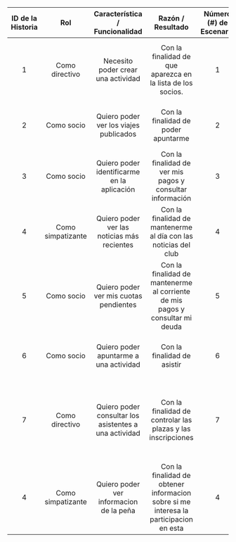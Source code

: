 | ID de la Historia | Rol | Característica / Funcionalidad |  Razón / Resultado | Número (#) de Escenario |   Criterio de Aceptación (Título)   |  Contexto  |  Evento | Resultado / Comportamiento esperado |
|:-----------------:|:----------------:|:-------------------------------------------------------------------------------------:|:-------------------------------------------------------------------:|:-----------------------:|:-----------------------------------:|:--------------------------------------------------------------:|:------------------------------------------------------------:|:---------------------------------------------------------------------------------------------------------------------:|
| 1     |  Como directivo   | Necesito poder crear una actividad | Con la finalidad de que aparezca en la lista de los socios. | 1                       |            Creación de actividad            | En caso de que se seleccione la creación de una actividad | Cuando se despliegue el listado de categorías a seleccionar. | Se mostrará el menú de creación de una actividad, con un formulario para rellenar los datos. |
| 2 | Como socio | Quiero poder ver los viajes publicados | Con la finalidad de poder apuntarme | 2                       | Lista de viajes | Al seleccionar la lista de viajes | Cuando se pulse en el botón "Actividades" del menú | Se mostrará una lista ordenada de las actividades y viajes activos. |
| 3 | Como socio | Quiero poder identificarme en la aplicación | Con la finalidad de ver mis pagos y consultar información | 3                       | Login  | N/A                                                            | Al seleccionar el botón "Iniciar sesion" en el menú | Se abrirá el formulario de inicio de sesión.               |
| 4 | Como simpatizante | Quiero poder ver las noticias más recientes | Con la finalidad de mantenerme al día con las noticias del club | 4 | Listado de noticias | N/A | Al seleccionar el botón "Noticias" del menú | Se mostrará una lista de noticias relacionadas con el Granada C.F. |
| 5 | Como socio | Quiero poder ver mis cuotas pendientes | Con la finalidad de mantenerme al corriente de mis pagos y consultar mi deuda | 5 | Resumen y listado de pagos | N/A | Al seleccionar el botón "Mis pagos" del menú | Se mostrará un listado de pagos realizados, un resumen de los datos de pago y las cuotas pendientes. |
| 6 | Como socio | Quiero poder apuntarme a una actividad | Con la finalidad de asistir | 6 | Página de datos de actividad y confirmación | N/A | Al pulsar en una actividad | Se pedirá confirmación al usuario y se le registrará en la actividad. |
| 7 | Como directivo | Quiero poder consultar los asistentes a una actividad | Con la finalidad de controlar las plazas y las inscripciones | 7 | Listado de actividades publicadas activas. | N/A | Al pulsar en una actividad | Junto a la descripción de la actividad aparecerá un listado con los asistentes confirmados hasta el momento. |
| 4 | Como simpatizante | Quiero poder ver informacion de la peña | Con la finalidad de obtener informacion sobre si me interesa la participacion en esta  | 4 | Listado de noticias | N/A | Al seleccionar el botón "Noticias" del menú | Se mostrará una lista de noticias relacionadas con la peña |
